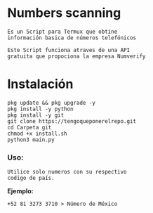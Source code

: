# Numbers scanning
    Es un Script para Termux que obtine
    información basica de números telefónicos

    Este Script funciona atraves de una API 
    gratuita que propociona la empresa Numverify

# Instalación
    pkg update && pkg upgrade -y
    pkg install -y python
    pkg install -y git
    git clone https://tengoqueponerelrepo.git
    cd Carpeta git
    chmod +x install.sh
    python3 main.py

### Uso:
    Utilice solo numeros con su respectivo
    codigo de país.

   **Ejemplo:**

    +52 81 3273 3710 > Número de México
